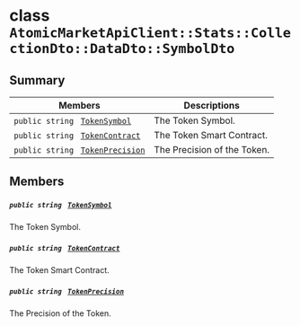 # class `AtomicMarketApiClient::Stats::CollectionDto::DataDto::SymbolDto` 

## Summary

 Members                                | Descriptions                                
----------------------------------------|---------------------------------------------
`public string ` [`TokenSymbol`](#class_atomic_market_api_client_1_1_stats_1_1_collection_dto_1_1_data_dto_1_1_symbol_dto_1ac419f589d08baa34f7be58d065aa4a88) | The Token Symbol.
`public string ` [`TokenContract`](#class_atomic_market_api_client_1_1_stats_1_1_collection_dto_1_1_data_dto_1_1_symbol_dto_1a60296df624437b2197677dbab4480131) | The Token Smart Contract.
`public string ` [`TokenPrecision`](#class_atomic_market_api_client_1_1_stats_1_1_collection_dto_1_1_data_dto_1_1_symbol_dto_1a491e9a6b984b4ee8a1891f61f094352c) | The Precision of the Token.

## Members

##### `public string ` [`TokenSymbol`](#class_atomic_market_api_client_1_1_stats_1_1_collection_dto_1_1_data_dto_1_1_symbol_dto_1ac419f589d08baa34f7be58d065aa4a88) 

The Token Symbol.

##### `public string ` [`TokenContract`](#class_atomic_market_api_client_1_1_stats_1_1_collection_dto_1_1_data_dto_1_1_symbol_dto_1a60296df624437b2197677dbab4480131) 

The Token Smart Contract.

##### `public string ` [`TokenPrecision`](#class_atomic_market_api_client_1_1_stats_1_1_collection_dto_1_1_data_dto_1_1_symbol_dto_1a491e9a6b984b4ee8a1891f61f094352c) 

The Precision of the Token.


